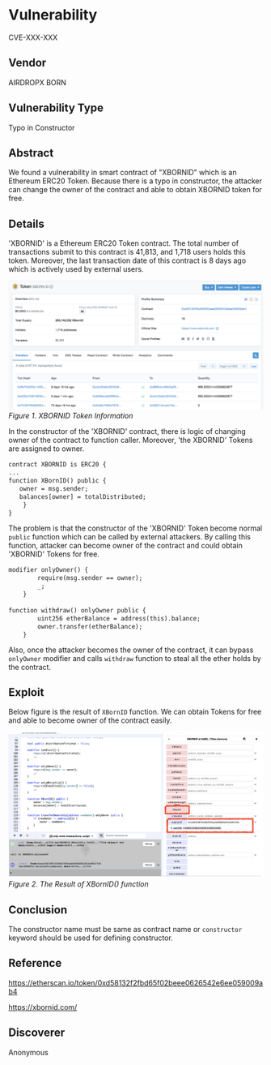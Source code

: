 # Vulnerability
CVE-XXX-XXX

## Vendor
AIRDROPX BORN

## Vulnerability Type
Typo in Constructor

## Abstract
We found a vulnerability in smart contract of "XBORNID" which is an Ethereum ERC20 Token. Because there is a typo in constructor, the attacker can change the owner of the contract and able to obtain XBORNID token for free.

## Details
'XBORNID' is a Ethereum ERC20 Token contract. The total number of transactions submit to this contract is 41,813, and 1,718 users holds this token.
Moreover, the last transaction date of this contract is 8 days ago which is actively used by external users.

![](./img/figure1.png)
  *Figure 1. XBORNID Token Information*

In the constructor of the 'XBORNID' contract, there is logic of changing owner of the contract to function caller.
Moreover, 'the XBORNID' Tokens are assigned to owner. 

```
contract XBORNID is ERC20 {
...
function XBornID() public {
   owner = msg.sender;
   balances[owner] = totalDistributed;
    }
}
```
  The problem is that the constructor of the 'XBORNID' Token become normal `public` function which can be called by external attackers.
By calling this function, attacker can become owner of the contract and could obtain 'XBORNID' Tokens for free.
  
```
modifier onlyOwner() {
        require(msg.sender == owner);
        _;
    }

function withdraw() onlyOwner public {
        uint256 etherBalance = address(this).balance;
        owner.transfer(etherBalance);
    }
```
Also, once the attacker becomes the owner of the contract, it can bypass `onlyOwner` modifier and calls `withdraw` function to steal all the ether holds by the contract.

## Exploit

  Below figure is the result of `XBornID` function. We can obtain Tokens for free and able to become owner of the contract easily.

  ![](./img/figure2.png)
  *Figure 2. The Result of XBornID() function*

## Conclusion
The constructor name must be same as contract name or `constructor` keyword should be used for defining constructor.

## Reference
https://etherscan.io/token/0xd58132f2fbd65f02beee0626542e6ee059009ab4

https://xbornid.com/

## Discoverer
Anonymous
